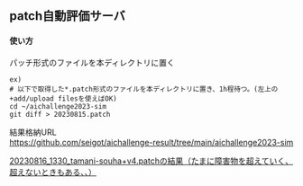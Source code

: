 ## patch自動評価サーバ

#### 使い方

パッチ形式のファイルを本ディレクトリに置く

```
ex)
# 以下で取得した*.patch形式のファイルを本ディレクトリに置き、1h程待つ。(左上の+add/upload filesを使えばOK)
cd ~/aichallenge2023-sim
git diff > 20230815.patch
```

結果格納URL  
https://github.com/seigot/aichallenge-result/tree/main/aichallenge2023-sim

[20230816_1330_tamani-souha+v4.patchの結果（たまに障害物を超えていく、超えないときもある、、）](https://www.youtube.com/watch?v=iQHVBrC6H_Y)
